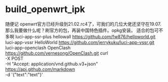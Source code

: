 # build_openwrt_ipk
随便记
openwrt官方已经升级到21.02.rc4了，可我们的几位大佬还坚守在19.07.
那么我要做什么呢？刷官方的包，再装中国特色插件。opkg安装。
适合的包可不多啊
luci-app-ssr-plus     hellowall      https://github.com/fw876/helloworld.git
luci-app-vssr         HelloWorld     https://github.com/jerrykuku/luci-app-vssr.git
luci-app-openclash    OpenClash      https://github.com/vernesong/OpenClash.git
curl \
  -X POST \
  -H "Accept: application/vnd.github.v3+json" \
  https://api.github.com/markdown \
  -d '{"text":"text"}'
